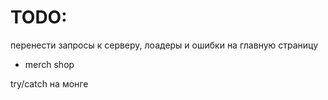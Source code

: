 # TODO:

перенести запросы к серверу, лоадеры и ошибки на главную страницу
- merch shop

try/catch на монге